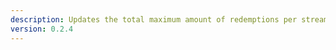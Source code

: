 ```yaml
---
description: Updates the total maximum amount of redemptions per stream for the specified reward
version: 0.2.4
---
```

